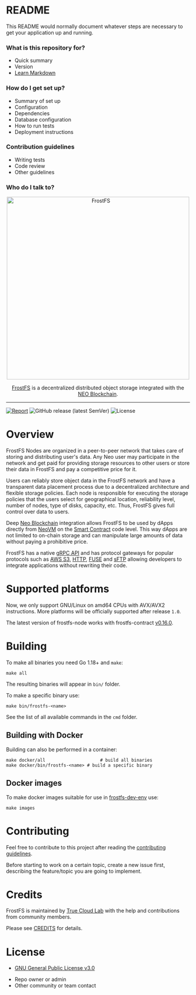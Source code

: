 # README #

This README would normally document whatever steps are necessary to get your application up and running.

### What is this repository for? ###

* Quick summary
* Version
* [Learn Markdown](https://bitbucket.org/tutorials/markdowndemo)

### How do I get set up? ###

* Summary of set up
* Configuration
* Dependencies
* Database configuration
* How to run tests
* Deployment instructions

### Contribution guidelines ###

* Writing tests
* Code review
* Other guidelines

### Who do I talk to? ###
<p align="center">
  <img src="./.github/logo.svg" width="500px" alt="FrostFS">
</p>

<p align="center">
  <a href="https://frostfs.info">FrostFS</a> is a decentralized distributed object storage integrated with the <a href="https://neo.org">NEO Blockchain</a>.
</p>

---
[![Report](https://goreportcard.com/badge/github.com/TrueCloudLab/frostfs-node)](https://goreportcard.com/report/github.com/TrueCloudLab/frostfs-node)
![GitHub release (latest SemVer)](https://img.shields.io/github/v/release/TrueCloudLab/frostfs-node?sort=semver)
![License](https://img.shields.io/github/license/TrueCloudLab/frostfs-node.svg?style=popout)

# Overview

FrostFS Nodes are organized in a peer-to-peer network that takes care of storing
and distributing user's data. Any Neo user may participate in the network and
get paid for providing storage resources to other users or store their data in
FrostFS and pay a competitive price for it.

Users can reliably store object data in the FrostFS network and have a transparent
data placement process due to a decentralized architecture and flexible storage
policies. Each node is responsible for executing the storage policies that the
users select for geographical location, reliability level, number of nodes, type
of disks, capacity, etc. Thus, FrostFS gives full control over data to users.

Deep [Neo Blockchain](https://neo.org) integration allows FrostFS to be used by
dApps directly from
[NeoVM](https://docs.neo.org/docs/en-us/basic/technology/neovm.html) on the
[Smart Contract](https://docs.neo.org/docs/en-us/intro/glossary.html)
code level. This way dApps are not limited to on-chain storage and can
manipulate large amounts of data without paying a prohibitive price.

FrostFS has a native [gRPC API](https://github.com/TrueCloudLab/frostfs-api) and has
protocol gateways for popular protocols such as [AWS
S3](https://github.com/TrueCloudLab/frostfs-s3-gw),
[HTTP](https://github.com/TrueCloudLab/frostfs-http-gw),
[FUSE](https://wikipedia.org/wiki/Filesystem_in_Userspace) and
[sFTP](https://en.wikipedia.org/wiki/SSH_File_Transfer_Protocol) allowing
developers to integrate applications without rewriting their code.

# Supported platforms

Now, we only support GNU/Linux on amd64 CPUs with AVX/AVX2 instructions. More
platforms will be officially supported after release `1.0`.

The latest version of frostfs-node works with frostfs-contract
[v0.16.0](https://github.com/TrueCloudLab/frostfs-contract/releases/tag/v0.16.0).

# Building

To make all binaries you need Go 1.18+ and `make`:
```
make all
```
The resulting binaries will appear in `bin/` folder.

To make a specific binary use:
```
make bin/frostfs-<name>
```
See the list of all available commands in the `cmd` folder.

## Building with Docker

Building can also be performed in a container:
```
make docker/all                     # build all binaries
make docker/bin/frostfs-<name> # build a specific binary
```

## Docker images

To make docker images suitable for use in [frostfs-dev-env](https://github.com/TrueCloudLab/frostfs-dev-env/) use:
```
make images
```

# Contributing

Feel free to contribute to this project after reading the [contributing
guidelines](CONTRIBUTING.md).

Before starting to work on a certain topic, create a new issue first, describing
the feature/topic you are going to implement.

# Credits

FrostFS is maintained by [True Cloud Lab](https://github.com/TrueCloudLab/) with the help and
contributions from community members.

Please see [CREDITS](CREDITS.md) for details.

# License

- [GNU General Public License v3.0](LICENSE)

* Repo owner or admin
* Other community or team contact